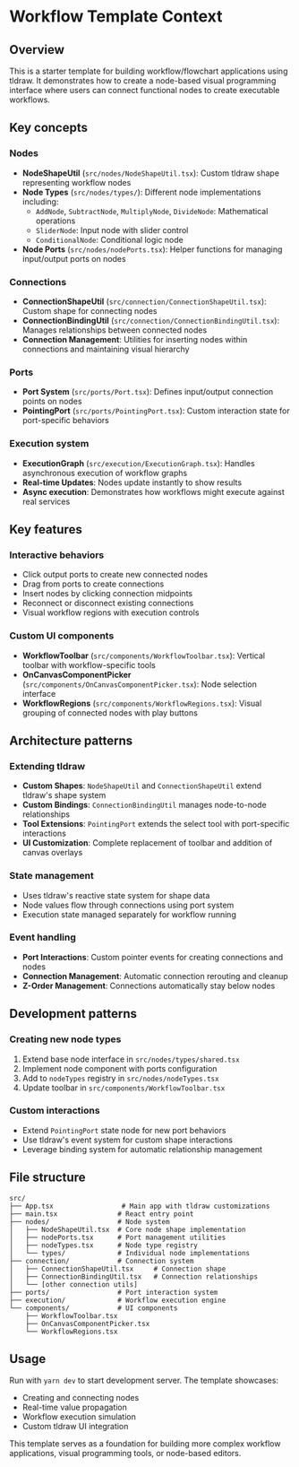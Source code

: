 # Workflow Template Context

## Overview

This is a starter template for building workflow/flowchart applications using tldraw. It demonstrates how to create a node-based visual programming interface where users can connect functional nodes to create executable workflows.

## Key concepts

### Nodes

- **NodeShapeUtil** (`src/nodes/NodeShapeUtil.tsx`): Custom tldraw shape representing workflow nodes
- **Node Types** (`src/nodes/types/`): Different node implementations including:
  - `AddNode`, `SubtractNode`, `MultiplyNode`, `DivideNode`: Mathematical operations
  - `SliderNode`: Input node with slider control
  - `ConditionalNode`: Conditional logic node
- **Node Ports** (`src/nodes/nodePorts.tsx`): Helper functions for managing input/output ports on nodes

### Connections

- **ConnectionShapeUtil** (`src/connection/ConnectionShapeUtil.tsx`): Custom shape for connecting nodes
- **ConnectionBindingUtil** (`src/connection/ConnectionBindingUtil.tsx`): Manages relationships between connected nodes
- **Connection Management**: Utilities for inserting nodes within connections and maintaining visual hierarchy

### Ports

- **Port System** (`src/ports/Port.tsx`): Defines input/output connection points on nodes
- **PointingPort** (`src/ports/PointingPort.tsx`): Custom interaction state for port-specific behaviors

### Execution system

- **ExecutionGraph** (`src/execution/ExecutionGraph.tsx`): Handles asynchronous execution of workflow graphs
- **Real-time Updates**: Nodes update instantly to show results
- **Async execution**: Demonstrates how workflows might execute against real services

## Key features

### Interactive behaviors

- Click output ports to create new connected nodes
- Drag from ports to create connections
- Insert nodes by clicking connection midpoints
- Reconnect or disconnect existing connections
- Visual workflow regions with execution controls

### Custom UI components

- **WorkflowToolbar** (`src/components/WorkflowToolbar.tsx`): Vertical toolbar with workflow-specific tools
- **OnCanvasComponentPicker** (`src/components/OnCanvasComponentPicker.tsx`): Node selection interface
- **WorkflowRegions** (`src/components/WorkflowRegions.tsx`): Visual grouping of connected nodes with play buttons

## Architecture patterns

### Extending tldraw

- **Custom Shapes**: `NodeShapeUtil` and `ConnectionShapeUtil` extend tldraw's shape system
- **Custom Bindings**: `ConnectionBindingUtil` manages node-to-node relationships
- **Tool Extensions**: `PointingPort` extends the select tool with port-specific interactions
- **UI Customization**: Complete replacement of toolbar and addition of canvas overlays

### State management

- Uses tldraw's reactive state system for shape data
- Node values flow through connections using port system
- Execution state managed separately for workflow running

### Event handling

- **Port Interactions**: Custom pointer events for creating connections and nodes
- **Connection Management**: Automatic connection rerouting and cleanup
- **Z-Order Management**: Connections automatically stay below nodes

## Development patterns

### Creating new node types

1. Extend base node interface in `src/nodes/types/shared.tsx`
2. Implement node component with ports configuration
3. Add to `nodeTypes` registry in `src/nodes/nodeTypes.tsx`
4. Update toolbar in `src/components/WorkflowToolbar.tsx`

### Custom interactions

- Extend `PointingPort` state node for new port behaviors
- Use tldraw's event system for custom shape interactions
- Leverage binding system for automatic relationship management

## File structure

```
src/
├── App.tsx                 # Main app with tldraw customizations
├── main.tsx               # React entry point
├── nodes/                 # Node system
│   ├── NodeShapeUtil.tsx  # Core node shape implementation
│   ├── nodePorts.tsx      # Port management utilities
│   ├── nodeTypes.tsx      # Node type registry
│   └── types/             # Individual node implementations
├── connection/            # Connection system
│   ├── ConnectionShapeUtil.tsx     # Connection shape
│   ├── ConnectionBindingUtil.tsx   # Connection relationships
│   └── [other connection utils]
├── ports/                 # Port interaction system
├── execution/             # Workflow execution engine
└── components/            # UI components
    ├── WorkflowToolbar.tsx
    ├── OnCanvasComponentPicker.tsx
    └── WorkflowRegions.tsx
```

## Usage

Run with `yarn dev` to start development server. The template showcases:

- Creating and connecting nodes
- Real-time value propagation
- Workflow execution simulation
- Custom tldraw UI integration

This template serves as a foundation for building more complex workflow applications, visual programming tools, or node-based editors.

